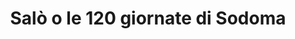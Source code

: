 ---
layout: post
title: Salò o le 120 giornate di Sodoma
director: Pier Paolo Pasolini
year: 1976
cover: https://images.mubicdn.net/images/film/532/cache-90741-1546844412/image-w1280.jpg
---